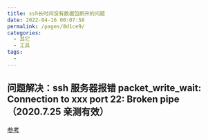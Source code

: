 ```yaml
---
title: ssh长时间没有数据包断开的问题
date: 2022-04-16 00:07:58
permalink: /pages/8d1ce9/
categories:
  - 其它
  - 工具
tags:
  - 
---
```



## 问题解决：ssh 服务器报错 packet_write_wait: Connection to xxx port 22: Broken pipe（2020.7.25 亲测有效）


[参考](https://blog.csdn.net/qq_43827595/article/details/107555217)

